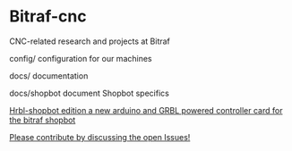 # Bitraf-cnc
CNC-related research and projects at Bitraf

 config/	configuration for our machines

 docs/		documentation

 docs/shopbot	document Shopbot specifics
 
 [Hrbl-shopbot edition a new arduino and GRBL powered controller card for the bitraf shopbot](Hrbl-shield_readme.md)
 
 [Please contribute by discussing the open Issues!](https://github.com/bitraf/bitraf-cnc/issues)
